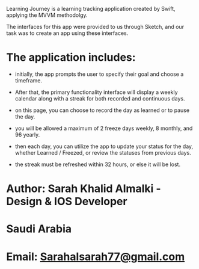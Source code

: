 Learning Journey is a learning tracking application created by Swift, applying the MVVM methodolgy.

The interfaces for this app were provided to us through Sketch, and our task was to create an app using these interfaces.

# The application includes:

- initially, the app prompts the user to specify their goal and choose a timeframe.

- After that, the primary functionality interface will display a weekly calendar along with a streak for both recorded and continuous days.

- on this page, you can choose to record the day as learned or to pause the day.

- you will be allowed a maximum of 2 freeze days weekly, 8 monthly, and 96 yearly.

- then each day, you can utilize the app to update your status for the day, whether Learned / Freezed, or review the statuses from previous days.

- the streak must be refreshed within 32 hours, or else it will be lost.


# Author: Sarah Khalid Almalki - Design & IOS Developer
# Saudi Arabia
# Email: Sarahalsarah77@gmail.com
